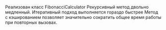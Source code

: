 Реализован класс FibonacciCalculator
Рекурсивный метод двольно медленный. 
Итеративный подход выполняется гораздо быстрее
Метод с кэшированием  позволяет значительно сократить общее время работы при повторных вызовах.
